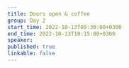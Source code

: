```yaml
---
title: Doors open & coffee
group: Day 2
start_time: 2022-10-13T09:30:00+0300
end_time: 2022-10-13T10:15:00+0300
speaker:
published: true
linkable: false
---
```

